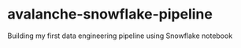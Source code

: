 # avalanche-snowflake-pipeline
Building my first data engineering pipeline using Snowflake notebook
